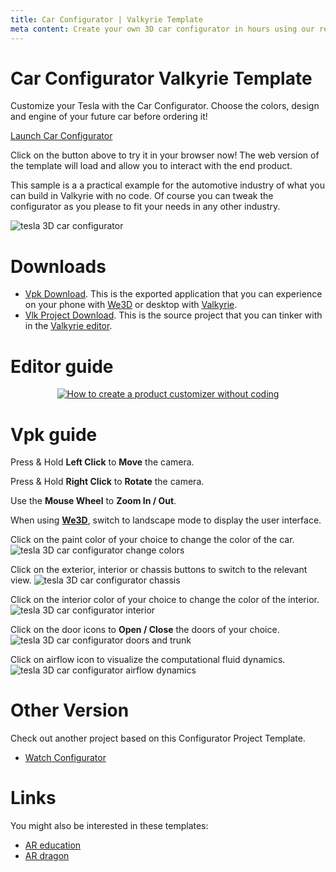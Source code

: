 ```yaml
---
title: Car Configurator | Valkyrie Template
meta content: Create your own 3D car configurator in hours using our ready-made template
---
```


# Car Configurator Valkyrie Template

Customize your Tesla with the Car Configurator. Choose the colors, design and engine of your future car before ordering it!

<a class="btn btn-primary umami--click--bt_launch_car_configurator" href="/vlk/samples/Car-Configurator/Tesla-Template-Version-1.vpk">Launch Car Configurator</a>

Click on the button above to try it in your browser now! The web version of the template will load and allow you to interact with the end product.

This sample is a a practical example for the automotive industry of what you can build in Valkyrie with no code. Of course you can tweak the configurator as you please to fit your needs in any other industry.

![tesla 3D car configurator](https://cdn2.talansoft.com/ftp/img/tutorial_sample_images/tesla_01.jpg)

# Downloads

- [Vpk Download](https://cdn2.talansoft.com/ftp/samples/Tesla-Template-Version-1.vpk). This is the exported application that you can experience on your phone with [We3D](/vlk/downloads#we3d) or desktop with [Valkyrie](/vlk/downloads#vlk).
- [Vlk Project Download](https://cdn2.talansoft.com/ftp/samples/Tesla-Template-Version-1.zip). This is the source project that you can tinker with in the [Valkyrie editor](/vlk/downloads#vlk).

# Editor guide

<div align="center">
  <a href="https://www.youtube.com/watch?v=YXCvhsdOVjA" target="_blank"><img src="https://cdn2.talansoft.com/ftp/img/tutorial_sample_images/tesla_yt_placeholder.png" alt="How to create a product customizer without coding"></a>
</div>

# Vpk guide

Press & Hold **Left Click** to **Move** the camera.

Press & Hold **Right Click** to **Rotate** the camera.

Use the **Mouse Wheel** to **Zoom In / Out**.

When using **[We3D](/vlk/downloads#we3d)**, switch to landscape mode to display the user interface.

Click on the paint color of your choice to change the color of the car.
![tesla 3D car configurator change colors](https://cdn2.talansoft.com/ftp/img/tutorial_sample_images/tesla_paint_02.gif)

Click on the exterior, interior or chassis buttons to switch to the relevant view.
![tesla 3D car configurator chassis](https://cdn2.talansoft.com/ftp/img/tutorial_sample_images/tesla_view_03.gif)

Click on the interior color of your choice to change the color of the interior.
![tesla 3D car configurator interior](https://cdn2.talansoft.com/ftp/img/tutorial_sample_images/tesla_interior_04.gif)

Click on the door icons to **Open / Close** the doors of your choice.
![tesla 3D car configurator doors and trunk](https://cdn2.talansoft.com/ftp/img/tutorial_sample_images/tesla_doors_05.gif)

Click on airflow icon to visualize the computational fluid dynamics.
![tesla 3D car configurator airflow dynamics](https://cdn2.talansoft.com/ftp/img/tutorial_sample_images/tesla_cfd_06.gif)

# Other Version
Check out another project based on this Configurator Project Template.
- [Watch Configurator](./watch_configurator)

# Links

You might also be interested in these templates:
- [AR education](./ar-education)
- [AR dragon](./ar-dragon)
